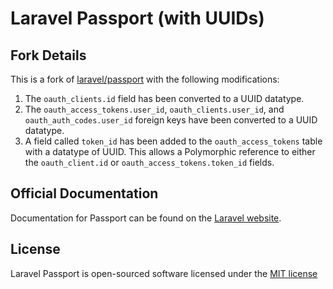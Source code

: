 # Laravel Passport (with UUIDs)

## Fork Details

This is a fork of [laravel/passport](https://github.com/laravel/passport) with the following modifications:

1. The `oauth_clients.id` field has been converted to a UUID datatype.
1. The `oauth_access_tokens.user_id`, `oauth_clients.user_id`, and `oauth_auth_codes.user_id` foreign keys have been 
converted to a UUID datatype.
1. A field called `token_id` has been added to the `oauth_access_tokens` table with a datatype of UUID. This
allows a Polymorphic reference to either the `oauth_client.id` or `oauth_access_tokens.token_id` fields.


## Official Documentation

Documentation for Passport can be found on the [Laravel website](http://laravel.com/docs/master/passport).

## License

Laravel Passport is open-sourced software licensed under the [MIT license](http://opensource.org/licenses/MIT)
